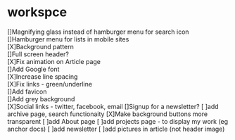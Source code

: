 # workspce
[]Magnifying glass instead of hamburger menu for search icon  
[]Hamburger menu for lists in mobile sites  
[X]Background pattern  
[]Full screen header?  
[X]Fix animation on Article page  
[]Add Google font  
[X]Increase line spacing  
[X]Fix links - green/underline  
[]Add favicon  
[]Add grey background  
[X]Social links - twitter, facebook, email
[]Signup for a newsletter?
[ ]add archive page, search functionaity
[X]Make background buttons more transparent
[ ]add About page
[ ]add projects page - to display my work (eg anchor docs)
[ ]add newsletter
[ ]add pictures in article (not header image) 

